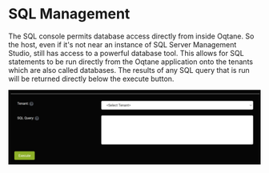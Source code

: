 # SQL Management

The SQL console permits database access directly from inside Oqtane. So the host, even if it's not near an instance of SQL Server Management Studio, still has access to a powerful database tool. This allows for SQL statements to be run directly from the Oqtane application onto the tenants which are also called databases. The results of any SQL query that is run will be returned directly below the execute button. 

![sql-management](./assets/sql-management.png)